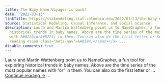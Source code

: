 ```yaml
---
title: The Baby Name Voyager is back!
date: '2022-03-13'
linkTitle: https://statmodeling.stat.columbia.edu/2022/03/13/the-baby-name-voyager-is-back/
source: Statistical Modeling, Causal Inference, and Social Science
description: Laura and Martin Wattenberg point us to NameGrapher, a fun tool for exploring
  historical trends in baby names. Above are the time series of the most popular names
  with &#8220;or&#8221; in them. You can also do the first letter or &#8230; <a href="https://statmodeling.stat.columbia.edu/2022/03/13/the-baby-name-voyager-is-back/">Continue
  reading <span class="meta-nav">&#8594;</span></a> ...
disable_comments: true
---
```

Laura and Martin Wattenberg point us to NameGrapher, a fun tool for exploring historical trends in baby names. Above are the time series of the most popular names with &#8220;or&#8221; in them. You can also do the first letter or &#8230; <a href="https://statmodeling.stat.columbia.edu/2022/03/13/the-baby-name-voyager-is-back/">Continue reading <span class="meta-nav">&#8594;</span></a> ...